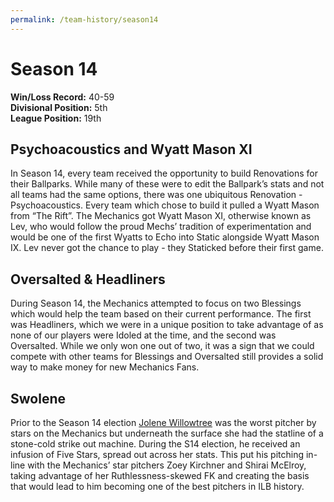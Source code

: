```yaml
---
permalink: /team-history/season14
---
```


# Season 14
**Win/Loss Record:** 40-59  
**Divisional Position:** 5th  
**League Position:** 19th

## Psychoacoustics and Wyatt Mason XI

In Season 14, every team received the opportunity to build Renovations for their Ballparks. While many of these were to 
edit the Ballpark’s stats and not all teams had the same options, there was one ubiquitous Renovation - Psychoacoustics.
Every team which chose to build it pulled a Wyatt Mason from “The Rift”. The Mechanics got Wyatt Mason XI, otherwise 
known as Lev, who would follow the proud Mechs’ tradition of experimentation and would be one of the first Wyatts to 
Echo into Static alongside Wyatt Mason IX. Lev never got the chance to play - they Staticked before their first game.

## Oversalted & Headliners

During Season 14, the Mechanics attempted to focus on two Blessings which would help the team based on their current 
performance. The first was Headliners, which we were in a unique position to take advantage of as none of our players 
were Idoled at the time, and the second was Oversalted. While we only won one out of two, it was a sign that we could 
compete with other teams for Blessings and Oversalted still provides a solid way to make money for new Mechanics Fans.

## Swolene

Prior to the Season 14 election [Jolene Willowtree](/players/jolene-willowtree) was the worst pitcher by stars on the 
Mechanics but underneath the surface she had the statline of a stone-cold strike out machine. During the S14 election, 
he received an infusion of Five Stars, spread out across her stats. This put his pitching in-line with the Mechanics’ 
star pitchers Zoey Kirchner and Shirai McElroy, taking advantage of her Ruthlessness-skewed FK and creating the basis 
that would lead to him becoming one of the best pitchers in ILB history.



